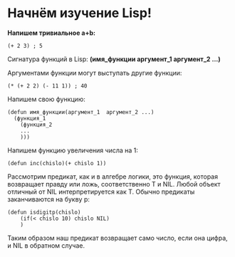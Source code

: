 # Начнём изучение Lisp!
**Напишем тривиальное a+b:**

    (+ 2 3) ; 5
Сигнатура функций в Lisp: **(имя_функции  аргумент_1  аргумент_2 ...)**

Аргументами функции могут выступать другие функции:

    (* (+ 2 2) (- 11 1)) ; 40
Напишем свою функцию:

    (defun имя_функции(аргумент_1  аргумент_2 ...)
      (функция_1
        (функция_2
        ...
        )))
Напишем функцию увеличения числа на 1:

    (defun inc(chislo)(+ chislo 1))
Рассмотрим предикат, как и в алгебре логики, это функция, которая возвращает правду или ложь, соответственно T и NIL. Любой объект отличный от NIL интерпретируется как T. Обычно предикаты заканчиваются на букву p:

    (defun isdigitp(chislo)
        (if(< chislo 10) chislo NIL)
        )
Таким образом наш предикат возвращает само число, если она цифра, и NIL в обратном случае.
